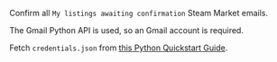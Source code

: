 Confirm all `My listings awaiting confirmation` Steam Market emails.

The Gmail Python API is used, so an Gmail account is required.

Fetch `credentials.json` from [this Python Quickstart Guide](https://developers.google.com/gmail/api/quickstart/python).
